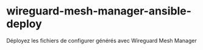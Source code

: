 # wireguard-mesh-manager-ansible-deploy
Déployez les fichiers de configurer générés avec Wireguard Mesh Manager
